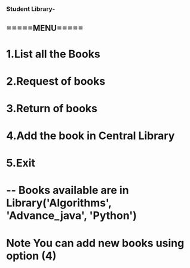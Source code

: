 ### Student Library-


##        =====MENU=====
#        1.List all the Books 
#        2.Request of books
#       3.Return of books
#       4.Add the book in Central Library
#       5.Exit 
        
 # -- Books available are in Library('Algorithms', 'Advance_java', 'Python')   
 # Note You can add new books using option (4) 
        
 
